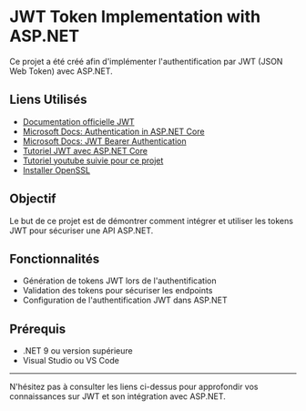 # JWT Token Implementation with ASP.NET

Ce projet a été créé afin d'implémenter l'authentification par JWT (JSON Web Token) avec ASP.NET.

## Liens Utilisés

- [Documentation officielle JWT](https://jwt.io/introduction/)
- [Microsoft Docs: Authentication in ASP.NET Core](https://learn.microsoft.com/en-us/aspnet/core/security/authentication/?view=aspnetcore-7.0)
- [Microsoft Docs: JWT Bearer Authentication](https://learn.microsoft.com/en-us/aspnet/core/security/authentication/jwt-authn?view=aspnetcore-7.0)
- [Tutoriel JWT avec ASP.NET Core](https://code-maze.com/authentication-aspnetcore-jwt-1/)
- [Tutoriel youtube suivie pour ce projet ](https://www.youtube.com/watch?v=cJ65Mi6cmQ4&ab_channel=ChristopheAsjeme)
- [Installer OpenSSL](https://www.tbs-certificats.fr/FAQ/fr/openssl-windows.html)

## Objectif

Le but de ce projet est de démontrer comment intégrer et utiliser les tokens JWT pour sécuriser une API ASP.NET.

## Fonctionnalités

- Génération de tokens JWT lors de l'authentification
- Validation des tokens pour sécuriser les endpoints
- Configuration de l'authentification JWT dans ASP.NET

## Prérequis

- .NET 9 ou version supérieure
- Visual Studio ou VS Code

---
N'hésitez pas à consulter les liens ci-dessus pour approfondir vos connaissances sur JWT et son intégration avec ASP.NET.